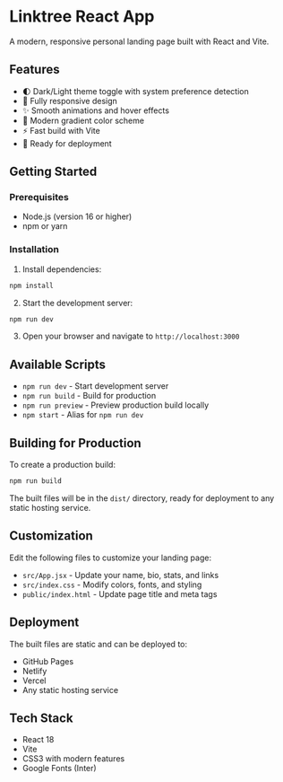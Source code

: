 # Linktree React App

A modern, responsive personal landing page built with React and Vite.

## Features

- 🌓 Dark/Light theme toggle with system preference detection
- 📱 Fully responsive design
- ✨ Smooth animations and hover effects
- 🎨 Modern gradient color scheme
- ⚡ Fast build with Vite
- 🚀 Ready for deployment

## Getting Started

### Prerequisites

- Node.js (version 16 or higher)
- npm or yarn

### Installation

1. Install dependencies:
```bash
npm install
```

2. Start the development server:
```bash
npm run dev
```

3. Open your browser and navigate to `http://localhost:3000`

## Available Scripts

- `npm run dev` - Start development server
- `npm run build` - Build for production
- `npm run preview` - Preview production build locally
- `npm start` - Alias for `npm run dev`

## Building for Production

To create a production build:

```bash
npm run build
```

The built files will be in the `dist/` directory, ready for deployment to any static hosting service.

## Customization

Edit the following files to customize your landing page:

- `src/App.jsx` - Update your name, bio, stats, and links
- `src/index.css` - Modify colors, fonts, and styling
- `public/index.html` - Update page title and meta tags

## Deployment

The built files are static and can be deployed to:
- GitHub Pages
- Netlify
- Vercel
- Any static hosting service

## Tech Stack

- React 18
- Vite
- CSS3 with modern features
- Google Fonts (Inter)